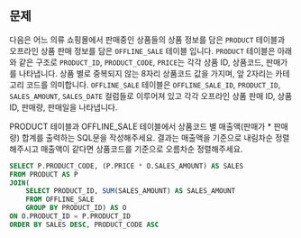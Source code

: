 ## 문제

다음은 어느 의류 쇼핑몰에서 판매중인 상품들의 상품 정보를 담은 `PRODUCT` 테이블과 오프라인 상품 판매 정보를 담은 `OFFLINE_SALE` 테이블 입니다.
`PRODUCT` 테이블은 아래와 같은 구조로 `PRODUCT_ID`, `PRODUCT_CODE`, `PRICE`는 각각 상품 ID, 상품코드, 판매가를 나타냅니다.
상품 별로 중복되지 않는 8자리 상품코드 값을 가지며, 앞 2자리는 카테고리 코드를 의미합니다.
`OFFLINE_SALE` 테이블은 `OFFLINE_SALE_ID`, `PRODUCT_ID`, `SALES_AMOUNT`, `SALES_DATE` 컬럼들로 이루어져 있고 각각 오프라인 상품 판매 ID, 상품 ID, 판매량, 판매일을 나타냅니다.

PRODUCT 테이블과 OFFLINE_SALE 테이블에서 상품코드 별 매출액(판매가 \* 판매량) 합계를 출력하는 SQL문을 작성해주세요. 결과는 매출액을 기준으로 내림차순 정렬해주시고 매출액이 같다면 상품코드를 기준으로 오름차순 정렬해주세요.

```sql
SELECT P.PRODUCT_CODE, (P.PRICE * O.SALES_AMOUNT) AS SALES
FROM PRODUCT AS P
JOIN(
    SELECT PRODUCT_ID, SUM(SALES_AMOUNT) AS SALES_AMOUNT
    FROM OFFLINE_SALE
    GROUP BY PRODUCT_ID) AS O
ON O.PRODUCT_ID = P.PRODUCT_ID
ORDER BY SALES DESC, PRODUCT_CODE ASC
```
